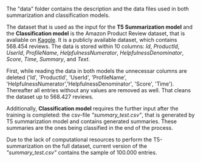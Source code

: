 The "data" folder contains the description and the data files used in both summarization and classification models.

The dataset that is used as the input for the **T5 Summarization model** and the **Classification model** is the Amazon Product Review dataset, that is avaliable on [Kaggle](https://www.kaggle.com/datasets/snap/amazon-fine-food-reviews).
It is a publicly available dataset, which contains 568.454 reviews. The data is stored within 10 columns: _Id_, _ProductId_, _UserId_, _ProfileName_, _HelpfulnessNumerator_, _HelpfulnessDenominator_, _Score_, _Time_, _Summary_, and _Text_.

First, while reading the data in both models the unnecessar columns are deleted ('Id', 'ProductId', 'UserId', 'ProfileName', 'HelpfulnessNumerator','HelpfulnessDenominator', 'Score', 'Time'). Thereafter all entries without any values are removed as well. That cleans the dataset up to 568.427 reviews.

Additionally, **Classification model** requires the further input after the training is completed: the csv-file _"summary_test.csv"_, that is generated by T5 summarization model and contains generated summaries. These summaries are the ones being classified in the end of the process.

Due to the lack of computational resources to perform the T5-summarization on the full dataset, current version of the _"summary_test.csv"_ contains the sample of 100.000 entries.
